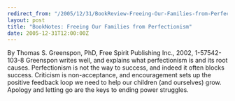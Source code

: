 ```yaml
---
redirect_from: "/2005/12/31/BookReview-Freeing-Our-Families-from-Perfectionism.html"
layout: post
title: "BookNotes: Freeing Our Families from Perfectionism"
date: 2005-12-31T12:00:00Z
---
```

By Thomas S. Greenspon, PhD, Free Spirit Publishing Inc., 2002, 1-57542-103-8
 Greenspon writes well, and explains what perfectionism is and its
root causes.  Perfectionism is not the way to success, and indeed it
often blocks success.  Criticism is non-acceptance, and encouragement
sets up the positive feedback loop we need to help our children (and
ourselves) grow.   Apology and letting go are the keys to ending power
struggles.



